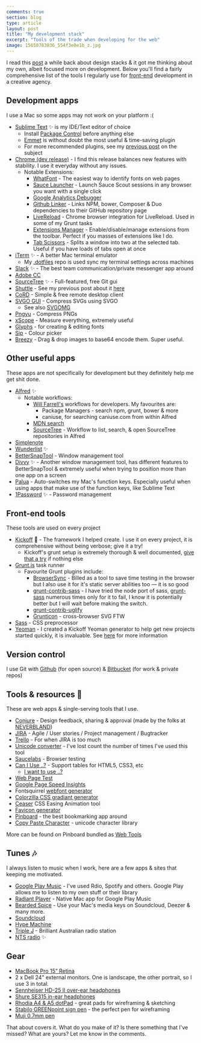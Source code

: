 ```yaml
---
comments: true
section: blog
type: article
layout: post
title: "My development stack"
excerpt: "Tools of the trade when developing for the web"
image: 15650783836_554f3e0e1b_z.jpg
---
```

I read this [post](https://medium.com/@quasado/do-better-than-sketch-photoshop-or-any-other-design-tool-b8db106815a1) a while back about design stacks & it got me thinking about my own, albeit focused more on development. Below you'll find a fairly comprehensive list of the tools I regularly use for [front-end](https://news.layervault.com/click/stories/42206) development in a creative agency.

## Development apps
I use a Mac so some apps may not work on your platform :(

* [Sublime Text](http://sublimetext.com) :sparkles: is my IDE/Text editor of choice
	- Install [Package Control](http://packagecontrol.io) before anything else
	- [Emmet](http://emmet.io) is without doubt the most useful & time-saving plugin
	- For more recommended plugins, see my [previous post](/2014/07/sublime-text-for-front-end-development) on the subject
* [Chrome (dev release)](http://www.chromium.org/getting-involved/dev-channel) - I find this release balances new features with stability. I use it everyday without any issues.
	- Notable Extensions:
		+ [WhatFont](http://www.chromium.org/getting-involved/dev-channel) - The easiest way to identify fonts on web pages
		+ [Sauce Launcher](https://chrome.google.com/webstore/detail/sauce-launcher/mmcebionhdleomnkegjcoadpghnmcebl) - Launch Sauce Scout sessions in any browser you want with a single click
		+ [Google Analytics Debugger](https://chrome.google.com/webstore/detail/google-analytics-debugger/jnkmfdileelhofjcijamephohjechhna)
		+ [Github Linker](https://chrome.google.com/webstore/detail/github-linker/jlmafbaeoofdegohdhinkhilhclaklkp) - Links NPM, bower, Composer & Duo dependencies to their GitHub repository page
		+ [LiveReload](https://chrome.google.com/webstore/detail/livereload/jnihajbhpnppcggbcgedagnkighmdlei) - Chrome browser integration for LiveReload. Used in some of my Grunt tasks
		+ [Extensions Manager](https://chrome.google.com/webstore/detail/extensions-manager-aka-sw/lpleipinonnoibneeejgjnoeekmbopbc) - Enable/disable/manage extensions from the toolbar. Perfect if you masses of extensions like I do.
		+ [Tab Scissors](https://chrome.google.com/webstore/detail/tab-scissors/cdochbecpfdpjobpgnacnbepkgcfhoek) - Splits a window into two at the selected tab. Useful if you have loads of tabs open at once
* [iTerm](http://iterm2.com) :sparkles: - A better Mac terminal emulator
	- My [.dotfiles](https://github.com/mrmartineau/dotfiles) repo is used sync my terminal settings across machines
* [Slack](http://slack.com) :sparkles: - The best team communication/private messenger app around
* [Adobe CC](http://www.adobe.com/uk/creativecloud.html)
* [SourceTree](http://www.sourcetreeapp.com) :sparkles: - Full-featured, free Git gui
* [Shuttle](http://fitztrev.github.io/shuttle) - See my previous post about it [here](/2015/01/shuttle-for-mac)
* [CoRD](http://cord.sourceforge.net) - Simple & free remote desktop client
* [SVGO GUI](https://github.com/svg/svgo-gui) - Compress SVGs using SVGO
	- See also [SVGOMG](https://jakearchibald.github.io/svgomg/)
* [Pngyu](https://nukesaq88.github.io/Pngyu/) - Compress PNGs
* [xScope](http://xscopeapp.com) - Measure everything, extremely useful
* [Glyphs](http://www.glyphsapp.com) - for creating & editing fonts
* [Sip](http://theolabrothers.com/) - Colour picker
* [Breezy](https://itunes.apple.com/gb/app/breezy/id627880733?mt=12) - Drag & drop images to base64 encode them. Super useful.

## Other useful apps
These apps are not specifically for development but they definitely help me get shit done.

* [Alfred](http://alfredapp.com) :sparkles:
	- Notable workflows:
		+ [Will Farrell's](https://github.com/willfarrell/alfred-workflows) workflows for developers. My favourites are:
			* Package Managers - search npm, grunt, bower & more
			* caniuse, for searching caniuse.com from within Alfred
		+ [MDN search](http://www.alfredforum.com/topic/1989-mdn-search-mozilla-developer-network)
		+ [SourceTree](https://github.com/zhaocai/alfred2-sourcetree-workflow) - Workflow to list, search, & open SourceTree repositories in Alfred
* [Simplenote](http://simplenote.com)
* [Wunderlist](http://wunderlist.com) :sparkles:
* [BetterSnapTool](https://itunes.apple.com/gb/app/bettersnaptool/id417375580?mt=12) - Window management tool
* [Divvy](http://mizage.com/divvy) :sparkles: - Another window management tool, has different features to BetterSnapTool & extremely useful when trying to position more than one app on a screen
* [Palua](http://www.molowa.com/mac-os-x/palua/palua-3-0/) - Auto-switches my Mac's function keys. Especially useful when using apps that make use of the function keys, like Sublime Text
* [1Password](https://agilebits.com/onepassword) :sparkles: - Password management

## Front-end tools
These tools are used on every project

* [Kickoff](http://tmwagency.github.io/kickoff) :100: - The framework I helped create. I use it on every project, it is comprehensive without being verbose; give it a try!
	- Kickoff's grunt setup is extremely thorough & well documented, [give that a try](https://github.com/tmwagency/kickoff/blob/master/Gruntfile.js) if nothing else
* [Grunt.js](http://gruntjs.com) task runner
	- Favourite Grunt plugins include:
		+ [BrowserSync](http://www.browsersync.io) - Billed as a tool to save time testing in the browser but I also use it for it's static server abilities too — it is so good
		+ [grunt-contrib-sass](https://github.com/grunt/grunt-contrib-sass) - I have tried the node port of sass, [grunt-sass](https://github.com/sindresorhus/grunt-sass) numerous times only for it to fail, I know it is potentially better but I will wait before making the switch.
		+ [grunt-contrib-uglify](https://github.com/grunt/grunt-contrib-uglify)
		+ [Grunticon](https://github.com/filamentgroup/grunticon) - cross-browser SVG FTW
* [Sass](http://sass-lang.com) - CSS preprocessor
* [Yeoman](http://yeoman.io) - I created a Kickoff Yeoman generator to help get new projects started quickly, it is invaluable. See [here](http://tmwagency.github.io/kickoff/learn/yeoman.html) for more information

## Version control
I use Git with [Github](https://github.com/mrmartineau) (for open source) & [Bitbucket](https://bitbucket.org/MrMartineau/) (for work & private repos)

## Tools & resources :hammer:
These are web apps & single-serving tools that I use.

* [Conjure](http://conjure.io) - Design feedback, sharing & approval (made by the folks at [NEVERBLAND](http://neverbland.com))
* [JIRA](http://jira.com) - Agile / User stories / Project management / Bugtracker
* [Trello](https://trello.com/mrmartineau/recommend) - For when JIRA is too much
* [Unicode converter](http://rishida.net/tools/conversion) - I've lost count the number of times I've used this tool
* [Saucelabs](https://saucelabs.com) - Browser testing
* [Can I Use ..?](http://caniuse.com) - Support tables for HTML5, CSS3, etc
	- [I want to use ..?](http://www.iwanttouse.com)
* [Web Page Test](http://www.webpagetest.org)
* [Google Page Speed Insights](https://developers.google.com/speed/pagespeed/insights)
* Fontsquirrel [webfont generator](http://www.fontsquirrel.com/tools/webfont-generator)
* [Colorzilla CSS gradiant generator](http://www.colorzilla.com/gradient-editor)
* [Ceaser](http://matthewlein.com/ceaser) CSS Easing Animation tool
* [Favicon generator](http://realfavicongenerator.net)
* [Pinboard](http://pinboard.in/u:MrMartineau) - the best bookmarking app around
* [Copy Paste Character](http://copypastecharacter.com/) - unicode character library

More can be found on Pinboard bundled as [Web Tools](bundle:Web%2BTools)

## Tunes :notes:
I always listen to music when I work, here are a few apps & sites that keeping me motivated.

* [Google Play Music](https://music.google.com/) - I've used Rdio, Spotify and others. Google Play allows me to listen to my own stuff or their library
* [Radiant Player](http://www.sajidanwar.me/radiant-player-mac) - Native Mac app for Google Play Music
* [Bearded Spice](http://beardedspice.com) - Use your Mac's media keys on Soundcloud, Deezer & many more.
* [Soundcloud](http://soundcloud.com/mrmartineau)
* [Hype Machine](http://hypem.com/mrmartineau)
* [Triple J](http://www.abc.net.au/triplej/media/listen.htm) - Brilliant Australian radio station
* [NTS radio](http://nts.live) :sparkles:

## Gear
* [MacBook Pro 15” Retina](http://store.apple.com/uk/buy-mac/macbook-pro)
* 2 x Dell 24" external monitors. One is landscape, the other portrait, so I use 3 in total.
* [Sennheiser HD-25 II over-ear headphones](http://en-uk.sennheiser.com/dj-headphones-noise-reduction-hifi-stereo-hd-25-1-ii)
* [Shure SE315 in-ear headphones](http://www.shure.co.uk/products/earphones/se315)
* [Rhodia A4 & A5 dotPad](http://www.cultpens.com/c/q/brands/rhodia/rhodia-dotpad-notepads) - great pads for wireframing & sketching
* [Stabilo GREENpoint sign pen](http://www.cultpens.com/i/q/SB18886/stabilo-greenpoint-sign-pen) - the perfect pen for wireframing
* [Muji 0.7mm pen](http://www.muji.eu/pages/online.asp?Sec=13&Sub=52&PID=5163)

That about covers it. What do you make of it? Is there something that I've missed? What are yours? Let me know in the comments.
